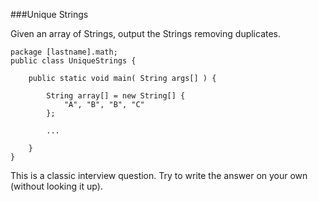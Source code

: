 ###Unique Strings

Given an array of Strings, output the Strings removing duplicates. 

    package [lastname].math;
    public class UniqueStrings {
    
        public static void main( String args[] ) {
    
            String array[] = new String[] {
                "A", "B", "B", "C"
            };
            
            ...
        
        }
    }
    
This is a classic interview question. Try to write the answer on your own (without looking it up).